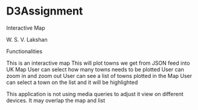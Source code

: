 # D3Assignment
Interactive Map

W. S. V. Lakshan

Functionalities

This is an interactive map 
This will plot towns we get from JSON feed into UK Map
User can select how many towns needs to be plotted
User can zoom in and zoom out
User can see a list of towns plotted in the Map
User can select a town on the list and it will be highlighted

This application is not using media queries to adjust it view on different devices.
It may overlap the map and list 

